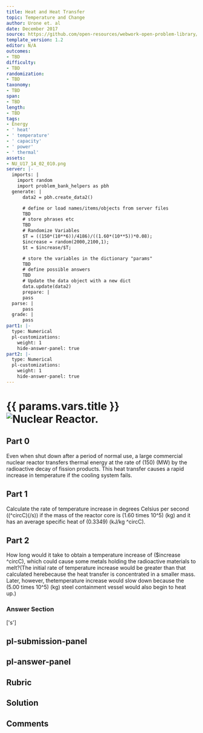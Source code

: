 ```yaml
---
title: Heat and Heat Transfer
topic: Temperature and Change
author: Urone et. al
date: December 2017
source: https://github.com/open-resources/webwork-open-problem-library/tree/master/Contrib/BrockPhysics/College_Physics_Urone/14.Heat_and_Heat_Transfer/14-02.Temperature_and_Change/NU_U17_14_02_010.pg
template_version: 1.2
editor: N/A
outcomes:
- TBD
difficulty:
- TBD
randomization:
- TBD
taxonomy:
- TBD
span:
- TBD
length:
- TBD
tags:
- Energy
- ' heat'
- ' temperature'
- ' capacity'
- ' power'
- ' thermal'
assets:
- NU_U17_14_02_010.png
server: |-
  imports: |
    import random
    import problem_bank_helpers as pbh
  generate: |
      data2 = pbh.create_data2()

      # define or load names/items/objects from server files
      TBD
      # store phrases etc
      TBD
      # Randomize Variables
      $T = ((150*(10**6))/4186)/((1.60*(10**5))*0.08);
      $increase = random(2000,2100,1);
      $t = $increase/$T;

      # store the variables in the dictionary "params"
      TBD
      # define possible answers
      TBD
      # Update the data object with a new dict
      data.update(data2)
      prepare: |
      pass
  parse: |
      pass
  grade: |
      pass
part1: |-
  type: Numerical
  pl-customizations:
    weight: 1
    hide-answer-panel: true
part2: |-
  type: Numerical
  pl-customizations:
    weight: 1
    hide-answer-panel: true
---
```


# {{ params.vars.title }}![Nuclear Reactor.](NU_U17_14_02_010.png)

## Part 0 
Even when shut down after a period of normal use, a large commercial nuclear reactor transfers thermal energy at the rate of (150) (MW) by the radioactive decay of fission products. This heat transfer causes a rapid increase in temperature if the cooling system fails. 
## Part 1 
Calculate the rate of temperature increase in degrees Celsius per second ((^circC)(/s)) if the mass of the reactor core is (1.60 times 10^5) (kg) and it has an average specific heat of (0.3349) (kJ/kg ^circC). 
## Part 2 
How long would it take to obtain a temperature increase of ($increase ^circC), which could cause some metals holding the radioactive materials to melt?(The initial rate of temperature increase would be greater than that calculated herebecause the heat transfer is concentrated in a smaller mass. Later, however, thetemperature increase would slow down because the (5.00 times 10^5) (kg) steel containment vessel would also begin to heat up.) 


### Answer Section 
['s']

## pl-submission-panel 


## pl-answer-panel 


## Rubric 


## Solution 


## Comments 


